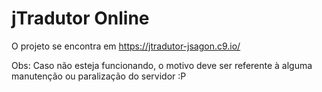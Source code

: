 # jTradutor Online

O projeto se encontra em <a href="https://jtradutor-jsagon.c9.io/">https://jtradutor-jsagon.c9.io/</a>

Obs: Caso não esteja funcionando, o motivo deve ser referente à alguma manutenção ou paralização do servidor :P
